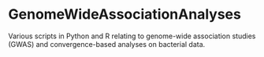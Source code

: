 # GenomeWideAssociationAnalyses
Various scripts in Python and R relating to genome-wide association studies (GWAS) and convergence-based analyses on bacterial data. 
